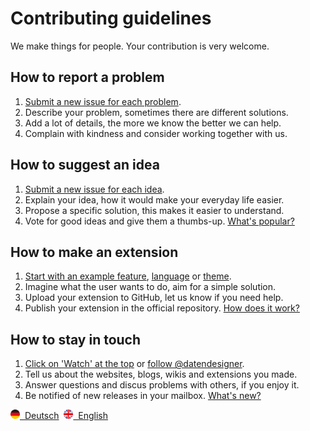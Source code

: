 Contributing guidelines
=======================

We make things for people. Your contribution is very welcome.

## How to report a problem

1. [Submit a new issue for each problem](https://github.com/datenstrom/yellow/issues).
2. Describe your problem, sometimes there are different solutions.
3. Add a lot of details, the more we know the better we can help.
4. Complain with kindness and consider working together with us.

## How to suggest an idea

1. [Submit a new issue for each idea](https://github.com/datenstrom/yellow/issues).
2. Explain your idea, how it would make your everyday life easier.
3. Propose a specific solution, this makes it easier to understand.
4. Vote for good ideas and give them a thumbs-up. [What's popular?](https://github.com/datenstrom/yellow/issues?q=is%3Aopen+is%3Aissue+sort%3Areactions-%2B1-desc+label%3Aidea)

## How to make an extension

1. [Start with an example feature](https://github.com/schulle4u/yellow-extension-example), [language](https://github.com/datenstrom/yellow-extensions/blob/master/languages/english/english-language.txt) or [theme](https://github.com/schulle4u/yellow-extension-basic).
2. Imagine what the user wants to do, aim for a simple solution.
3. Upload your extension to GitHub, let us know if you need help.
4. Publish your extension in the official repository. [How does it work?](https://github.com/datenstrom/yellow-extensions/tree/master/features/release)

## How to stay in touch 

1. [Click on 'Watch' at the top](https://github.com/datenstrom/yellow) or [follow @datendesigner](https://twitter.com/datendesigner).
2. Tell us about the websites, blogs, wikis and extensions you made.
3. Answer questions and discus problems with others, if you enjoy it.
4. Be notified of new releases in your mailbox. [What's new?](https://github.com/datenstrom/yellow/releases)

<p>
<a href="CONTRIBUTING-de.md"><img src="https://raw.githubusercontent.com/datenstrom/yellow-extensions/master/features/help/language-de.png" width="15" height="15" alt="Deutsch">&nbsp; Deutsch</a>&nbsp;
<a href="CONTRIBUTING.md"><img src="https://raw.githubusercontent.com/datenstrom/yellow-extensions/master/features/help/language-en.png" width="15" height="15" alt="English">&nbsp; English</a>&nbsp;
</p>
